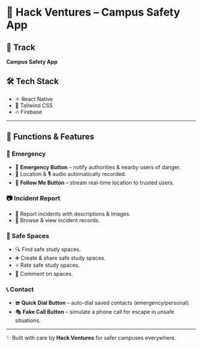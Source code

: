 # 🚀 Hack Ventures – Campus Safety App  

## 📌 Track  
**Campus Safety App**  

## 🛠 Tech Stack  
- ⚛️ React Native  
- 🎨 Tailwind CSS  
- 🔥 Firebase  

---

## 📱 Functions & Features  

### 🔴 Emergency
- 🚨 **Emergency Button** – notify authorities & nearby users of danger.  
- 📍 Location & 🎙️ audio automatically recorded.  
- 🧭 **Follow Me Button** – stream real-time location to trusted users.  

### 📷 Incident Report
- 📝 Report incidents with descriptions & images.  
- 📂 Browse & view incident records.  

### 📍 Safe Spaces  
- 🔍 Find safe study spaces.  
- ➕ Create & share safe study spaces.  
- ⭐ Rate safe study spaces.  
- 💬 Comment on spaces.  

### 📞 Contact
- ☎️ **Quick Dial Button** – auto-dial saved contacts (emergency/personal).  
- 🎭 **Fake Call Button** – simulate a phone call for escape in unsafe situations.  

---

✨ Built with care by **Hack Ventures** for safer campuses everywhere.



